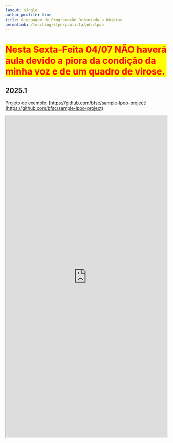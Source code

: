 ```yaml
---
layout: single
author_profile: true
title: Linguagem de Programação Orientada a Objetos
permalink: /teaching/ifpe/paulista/ads/lpoo
---
```


<h1 style="color: red; background-color: yellow;">Nesta Sexta-Feita 04/07 NÃO haverá aula devido a piora da condição da minha voz e de um quadro de virose.</h1>

## 2025.1

Projeto de exemplo: [https://github.com/bfsc/sample-lpoo-project](https://github.com/bfsc/sample-lpoo-project)

<!--<iframe src="https://docs.google.com/spreadsheets/d/e/2PACX-1vTpfiWXmSPJqWvN3hZu-DTn4JEvLm8pes1eTmgOxLBPuRnxrpZQKNVCufkexpM12B9xjXlYBednqK2O/pubhtml?widget=true&amp;headers=false" style="position: relative; width: 100%;" height="1000"></iframe>-->

<iframe src="https://docs.google.com/spreadsheets/d/e/2PACX-1vSEHPnK0QQjxjg-uJh2z2nZDRHmjONLgqGqeaXNPbP2gISuPhYhOMTY4MSj27GwC5fUo5yh60K0VWpc/pubhtml?gid=0&single=true" style="position: relative; width: 100%;" height="1000"></iframe>
